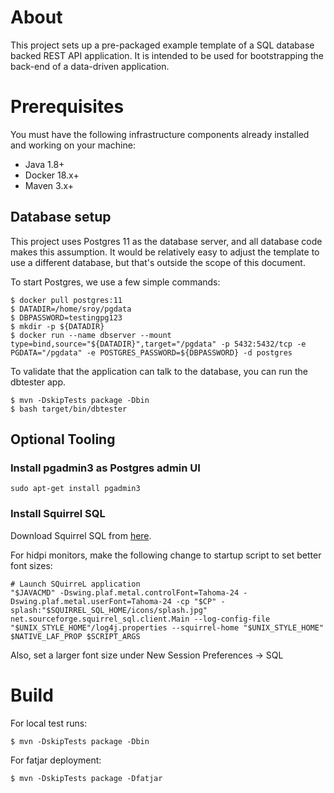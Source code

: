 # About

This project sets up a pre-packaged example template of a SQL database backed REST API application. It is intended
to be used for bootstrapping the back-end of a data-driven application.


# Prerequisites

You must have the following infrastructure components already installed and working on your machine:

- Java 1.8+
- Docker 18.x+
- Maven 3.x+

## Database setup

This project uses Postgres 11 as the database server, and all database code makes this assumption. 
It would be relatively easy to adjust the template to use a different database, but that's outside
the scope of this document. 

To start Postgres, we use a few simple commands:

```
$ docker pull postgres:11
$ DATADIR=/home/sroy/pgdata
$ DBPASSWORD=testingpg123
$ mkdir -p ${DATADIR}
$ docker run --name dbserver --mount type=bind,source="${DATADIR}",target="/pgdata" -p 5432:5432/tcp -e PGDATA="/pgdata" -e POSTGRES_PASSWORD=${DBPASSWORD} -d postgres
```

To validate that the application can talk to the database, you can run the dbtester app.

```
$ mvn -DskipTests package -Dbin
$ bash target/bin/dbtester
```

## Optional Tooling

### Install pgadmin3 as Postgres admin UI

```
sudo apt-get install pgadmin3
```

### Install Squirrel SQL

Download Squirrel SQL from [here](https://sourceforge.net/projects/squirrel-sql/files/1-stable/3.9.1/squirrel-sql-3.9.1-standard.jar/download).

For hidpi monitors, make the following change to startup script to set better font sizes:

```
# Launch SQuirreL application
"$JAVACMD" -Dswing.plaf.metal.controlFont=Tahoma-24 -Dswing.plaf.metal.userFont=Tahoma-24 -cp "$CP" -splash:"$SQUIRREL_SQL_HOME/icons/splash.jpg" net.sourceforge.squirrel_sql.client.Main --log-config-file "$UNIX_STYLE_HOME"/log4j.properties --squirrel-home "$UNIX_STYLE_HOME" $NATIVE_LAF_PROP $SCRIPT_ARGS
```

Also, set a larger font size under New Session Preferences -> SQL

# Build

For local test runs:
```
$ mvn -DskipTests package -Dbin
```

For fatjar deployment:
```
$ mvn -DskipTests package -Dfatjar
```

